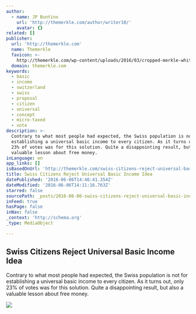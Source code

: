 ```yaml
---
author:
  - name: JP Buntinx
    url: 'http://themerkle.com/author/writer10/'
    avatar: {}
related: []
publisher:
  url: 'http://themerkle.com'
  name: Themerkle
  favicon: >-
    http://themerkle.com/wp-content/uploads/2016/03/cropped-merkle-white-1-192x192.png
  domain: themerkle.com
keywords:
  - basic
  - income
  - switzerland
  - swiss
  - proposal
  - citizen
  - universal
  - concept
  - micro-taxed
  - vote
description: >-
  Contrary to what most people had expected, the Swiss population is not for
  establishing a universal basic income to every citizen. As it turns out, only
  23% of votes was for this solution. Quite a disappointing result, but also a
  valuable lesson about free money.
inLanguage: en
app_links: []
isBasedOnUrl: 'http://themerkle.com/swiss-citizens-reject-universal-basic-income-idea/'
title: Swiss Citizens Reject Universal Basic Income Idea
datePublished: '2016-06-06T14:46:41.354Z'
dateModified: '2016-06-06T14:11:16.763Z'
starred: false
sourcePath: _posts/2016-06-06-swiss-citizens-reject-universal-basic-income-idea.md
inFeed: true
hasPage: false
inNav: false
_context: 'http://schema.org'
_type: MediaObject

---
```

<article style=""><h1>Swiss Citizens Reject Universal Basic Income Idea</h1><p>Contrary to what most people had expected, the Swiss population is not for establishing a universal basic income to every citizen. As it turns out, only 23% of votes was for this solution. Quite a disappointing result, but also a valuable lesson about free money.</p><img src="http://themerkle.com/wp-content/uploads/2016/06/shutterstock_421939567.jpg" /></article>